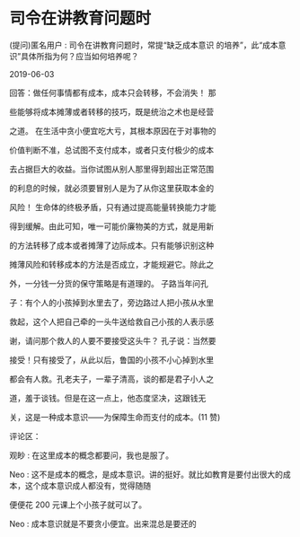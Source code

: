 # 司令在讲教育问题时

(提问)匿名用户 : 司令在讲教育问题时，常提“缺乏成本意识 的培养”，此“成本意识”具体所指为何？应当如何培养呢？

2019-06-03

回答：做任何事情都有成本，成本只会转移，不会消失！ 那

些能够将成本摊薄或者转移的技巧，既是统治之术也是经营

之道。 在生活中贪小便宜吃大亏，其根本原因在于对事物的

价值判断不准，总试图不支付成本，或者只支付极少的成本

去占据巨大的收益。当你试图从别人那里得到超出正常范围

的利息的时候，就必须要冒别人是为了从你这里获取本金的

风险！ 生命体的终极矛盾，只有通过提高能量转换能力才能

得到缓解。由此可知，唯一可能价廉物美的方式，就是用新

的方法转移了成本或者摊薄了边际成本。只有能够识别这种

摊薄风险和转移成本的方法是否成立，才能规避它。除此之

外，一分钱一分货的保守策略是有道理的。 子路当年问孔

子：有个人的小孩掉到水里去了，旁边路过人把小孩从水里

救起，这个人把自己牵的一头牛送给救自己小孩的人表示感

谢，请问那个救人的人要不要接受这头牛？ 孔子说：当然要

接受！只有接受了，从此以后，鲁国的小孩不小心掉到水里

都会有人救。孔老夫子，一辈子清高，谈的都是君子小人之

道，羞于谈钱。但是在这一点上，他态度坚决，这跟钱无

关，这是一种成本意识——为保障生命而支付的成本。(11 赞)

评论区：

观眇 : 在这里成本的概念都要问，我也是服了。

Neo : 这不是成本的概念，是成本意识。讲的挺好。就比如教育是要付出很大的成本，这个成本意识成人都没有，觉得随随

便便花 200 元课上个小孩子就可以了。

Neo : 成本意识就是不要贪小便宜。出来混总是要还的